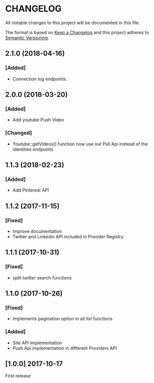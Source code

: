 CHANGELOG
=========

All notable changes to this project will be documented in this file.

The format is based on [Keep a Changelog](http://keepachangelog.com/en/1.0.0/)
and this project adheres to [Semantic Versioning](http://semver.org/spec/v2.0.0.html).


2.1.0 (2018-04-16)
------------------
### [Added]
*   Connection log endpoints.


2.0.0 (2018-03-20)
------------------
### [Added]
*   Add youtube Push Video

### [Changed]
*   Youtube::getVideos() function now use out Pull Api instead of the identities endpoints


1.1.3 (2018-02-23)
------------------
### [Added]
*   Add Pinterest API


1.1.2 (2017-11-15)
------------------
### [Fixed]
*   Improve documentation
*	Twitter and Linkedin API included in Provider Registry

1.1.1 (2017-10-31)
------------------
### [Fixed]
*   split twitter search functions


1.1.0 (2017-10-26)
------------------
### [Fixed]
*   Implements pagination option in all *list* functions

### [Added]
*   Site API implementation
*   Push Api implementation in different Providers API


[1.0.0]  2017-10-17
-------------------

First release
